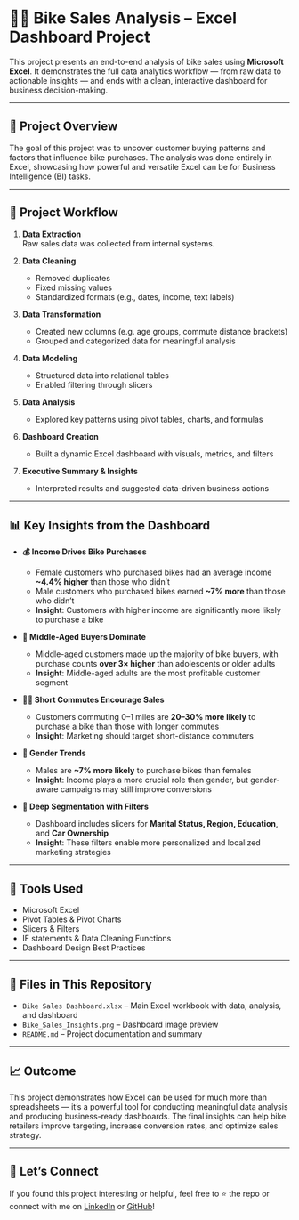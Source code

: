 
# 🚴‍♂️ Bike Sales Analysis – Excel Dashboard Project

This project presents an end-to-end analysis of bike sales using **Microsoft Excel**. It demonstrates the full data analytics workflow — from raw data to actionable insights — and ends with a clean, interactive dashboard for business decision-making.

---

## 📌 Project Overview

The goal of this project was to uncover customer buying patterns and factors that influence bike purchases. The analysis was done entirely in Excel, showcasing how powerful and versatile Excel can be for Business Intelligence (BI) tasks.

---

## 🧩 Project Workflow

1. **Data Extraction**  
   Raw sales data was collected from internal systems.

2. **Data Cleaning**  
   - Removed duplicates  
   - Fixed missing values  
   - Standardized formats (e.g., dates, income, text labels)

3. **Data Transformation**  
   - Created new columns (e.g. age groups, commute distance brackets)  
   - Grouped and categorized data for meaningful analysis

4. **Data Modeling**  
   - Structured data into relational tables  
   - Enabled filtering through slicers

5. **Data Analysis**  
   - Explored key patterns using pivot tables, charts, and formulas

6. **Dashboard Creation**  
   - Built a dynamic Excel dashboard with visuals, metrics, and filters

7. **Executive Summary & Insights**  
   - Interpreted results and suggested data-driven business actions

---

## 📊 Key Insights from the Dashboard

- **💰 Income Drives Bike Purchases**  
  - Female customers who purchased bikes had an average income **~4.4% higher** than those who didn’t  
  - Male customers who purchased bikes earned **~7% more** than those who didn’t  
  - **Insight**: Customers with higher income are significantly more likely to purchase a bike

- **👥 Middle-Aged Buyers Dominate**  
  - Middle-aged customers made up the majority of bike buyers, with purchase counts **over 3× higher** than adolescents or older adults  
  - **Insight**: Middle-aged adults are the most profitable customer segment

- **🚶‍♀️ Short Commutes Encourage Sales**  
  - Customers commuting 0–1 miles are **20–30% more likely** to purchase a bike than those with longer commutes  
  - **Insight**: Marketing should target short-distance commuters

- **🚻 Gender Trends**  
  - Males are **~7% more likely** to purchase bikes than females  
  - **Insight**: Income plays a more crucial role than gender, but gender-aware campaigns may still improve conversions

- **🧠 Deep Segmentation with Filters**  
  - Dashboard includes slicers for **Marital Status, Region, Education**, and **Car Ownership**  
  - **Insight**: These filters enable more personalized and localized marketing strategies

---

## 📁 Tools Used

- Microsoft Excel  
- Pivot Tables & Pivot Charts  
- Slicers & Filters  
- IF statements & Data Cleaning Functions  
- Dashboard Design Best Practices

---

## 📂 Files in This Repository

- `Bike Sales Dashboard.xlsx` – Main Excel workbook with data, analysis, and dashboard  
- `Bike_Sales_Insights.png` – Dashboard image preview  
- `README.md` – Project documentation and summary

---

## 📈 Outcome

This project demonstrates how Excel can be used for much more than spreadsheets — it’s a powerful tool for conducting meaningful data analysis and producing business-ready dashboards. The final insights can help bike retailers improve targeting, increase conversion rates, and optimize sales strategy.

---

## 🔗 Let’s Connect

If you found this project interesting or helpful, feel free to ⭐ the repo or connect with me on [LinkedIn](#) or [GitHub](#)!

